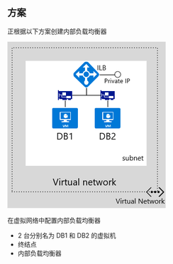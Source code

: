## 方案

正根据以下方案创建内部负载均衡器

![图像说明](./media/load-balancer-get-started-ilb-scenario-include/figure1.png)

在虚拟网络中配置内部负载均衡器
- 2 台分别名为 DB1 和 DB2 的虚拟机<BR>
- 终结点<BR>
- 内部负载均衡器<BR>

<!---HONumber=Mooncake_0822_2016-->